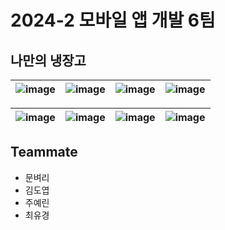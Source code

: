 # 2024-2 모바일 앱 개발 6팀

## 나만의 냉장고

![image](https://github.com/user-attachments/assets/8236ef51-e267-4615-91fc-ad5d294d50f7) | ![image](https://github.com/user-attachments/assets/58ee6aa5-3c0f-4d96-9d1d-e384b4e7b192) | ![image](https://github.com/user-attachments/assets/0ec26b82-f07a-49e2-9fd4-6864b20e3b82) | ![image](https://github.com/user-attachments/assets/4c37dc9c-7da2-4c71-a0f5-610a54c15464)
---|---|---|---|

![image](https://github.com/user-attachments/assets/f6658996-6b83-4e2a-a10c-cc821b44b039) | ![image](https://github.com/user-attachments/assets/a01b00a1-22d5-462f-8278-6181b829ebf2) | ![image](https://github.com/user-attachments/assets/f600cbd7-1952-43fc-949f-fc421bb5a3ed) | ![image](https://github.com/user-attachments/assets/cf615417-7cff-4dd7-b01f-690cc2dfa81d)
---|---|---|---|

## Teammate
- 문벼리
- 김도엽
- 주예린
- 최유경
